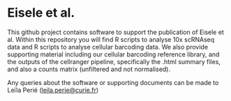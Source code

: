 # Eisele et al.

This github project contains software to support the publication of Eisele et al. Within this repository you will find R scripts to analyse 10x scRNAseq data and R scripts to analyse cellular barcoding data. We also provide supporting material including our cellular barcoding reference library, and the outputs of the cellranger pipeline, specifically the .html summary files, and also a counts matrix (unfiltered and not normalised).


Any queries about the software or supporting documents can be made to Leïla Perié (leila.perie@curie.fr)
